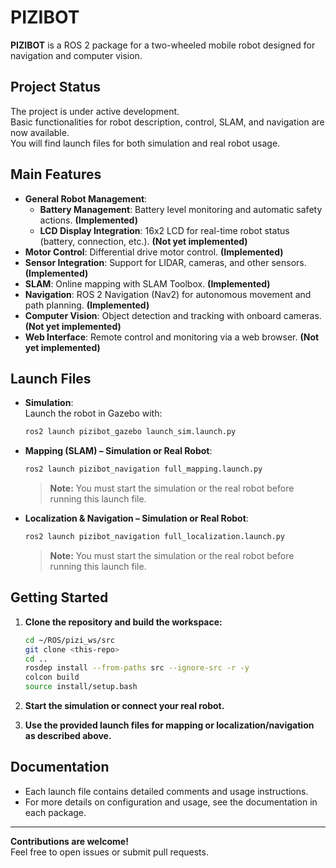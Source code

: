 # PIZIBOT

**PIZIBOT** is a ROS 2 package for a two-wheeled mobile robot designed for navigation and computer vision.

## Project Status

The project is under active development.  
Basic functionalities for robot description, control, SLAM, and navigation are now available.  
You will find launch files for both simulation and real robot usage.

## Main Features

- **General Robot Management**:
  - **Battery Management**: Battery level monitoring and automatic safety actions. **(Implemented)**
  - **LCD Display Integration**: 16x2 LCD for real-time robot status (battery, connection, etc.). **(Not yet implemented)**
- **Motor Control**: Differential drive motor control. **(Implemented)**
- **Sensor Integration**: Support for LIDAR, cameras, and other sensors. **(Implemented)**
- **SLAM**: Online mapping with SLAM Toolbox. **(Implemented)**
- **Navigation**: ROS 2 Navigation (Nav2) for autonomous movement and path planning. **(Implemented)**
- **Computer Vision**: Object detection and tracking with onboard cameras. **(Not yet implemented)**
- **Web Interface**: Remote control and monitoring via a web browser. **(Not yet implemented)**

## Launch Files

- **Simulation**:  
  Launch the robot in Gazebo with:

  ```bash
  ros2 launch pizibot_gazebo launch_sim.launch.py
  ```

- **Mapping (SLAM) – Simulation or Real Robot**:  

  ```bash
  ros2 launch pizibot_navigation full_mapping.launch.py
  ```

  > **Note:** You must start the simulation or the real robot before running this launch file.

- **Localization & Navigation – Simulation or Real Robot**:  

  ```bash
  ros2 launch pizibot_navigation full_localization.launch.py
  ```

  > **Note:** You must start the simulation or the real robot before running this launch file.

## Getting Started

1. **Clone the repository and build the workspace:**

    ```bash
    cd ~/ROS/pizi_ws/src
    git clone <this-repo>
    cd ..
    rosdep install --from-paths src --ignore-src -r -y
    colcon build
    source install/setup.bash
    ```

2. **Start the simulation or connect your real robot.**

3. **Use the provided launch files for mapping or localization/navigation as described above.**

## Documentation

- Each launch file contains detailed comments and usage instructions.
- For more details on configuration and usage, see the documentation in each package.

---

**Contributions are welcome!**  
Feel free to open issues or submit pull requests.
